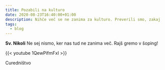 ```yaml
---
title: Pozabili na kulturo
date: 2020-08-23T16:40:00+01:00
description: Nihče več se ne zanima za kulturo. Preverili smo, zakaj
tags:
  - blog
---
```


**Sv. Nikoli**  Ne sej nismo, ker nas tud ne zanima več. Rajš gremo v šoping!

{{< youtube 1QewPifmFxI >}}

Curedništvo

